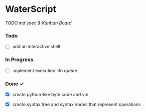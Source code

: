 # WaterScript

<em>[TODO.md spec & Kanban Board](https://bit.ly/3fCwKfM)</em>

### Todo

- [ ] add an interactive shell  

### In Progress

- [ ] implement execution lifo queue  

### Done ✓

- [x] create python-like byte code and vm  
- [x] create syntax tree and syntax nodes that represent operations  

